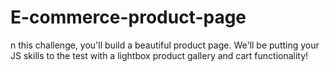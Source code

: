 # E-commerce-product-page
n this challenge, you'll build a beautiful product page. We'll be putting your JS skills to the test with a lightbox product gallery and cart functionality!
